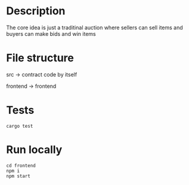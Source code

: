 # Description
The core idea is just a traditinal auction where sellers can sell items and buyers can make bids and win items

# File structure
src -> contract code by itself

frontend -> frontend

# Tests
```
cargo test
```
# Run locally
```
cd frontend
npm i
npm start
```
